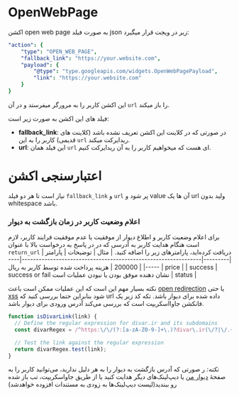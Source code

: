 # OpenWebPage 
اکشن open web page به صورت فیلد json زیر در ویجت قرار میگیرد:
```yaml
"action": {
    "type": "OPEN_WEB_PAGE",
    "fallback_link": "https://your.website.com",
    "payload": {
        "@type": "type.googleapis.com/widgets.OpenWebPagePayload",
        "link": "https://your.website.com"
    }
}
```
این اکشن کاربر را به مرورگر میفرستد و در آن `url` را باز میکند.

فیلد های این اکشن به صورت زیر است:
- **fallback_link**: در صورتی که در کلاینت این اکشن تعریف نشده باشد (کلاینت های قدیمی) کاربر را به این `url` ریدایرکت میکند.
- **url**: این فیلد همان `url` ای هست که میخواهیم کاربر را به آن ریدایرکت کنیم.


# اعتبارسنجی اکشن 

نیاز است تا هر دو فیلد `fallback_link` و `url` پر شود و value آن ها یک url ولید بدون whitespace باشد.

### اعلام وضعیت کاربر در زمان بازگشت به دیوار
برای اعلام وضعیت کاربر و اطلاع دیوار از موفقیت یا عدم موفقیت فرایند کاربر، لازم است هنگام هدایت کاربر به آدرسی که در در پاسخ به درخواست بالا با عنوان `return_url` دریافت کرده‌اید، پارامترهای زیر را اضافه کنید.
| مثال    | توضیحات                                                       | پارامتر |
|---------|---------------------------------------------------------------|---------|
| 200000  | هزینه پرداخت شده توسط کاربر به ریال                           | price   |
| success | success or fail نشان دهنده موفق بودن یا نبودن عملیات است | status  |

نکته بسیار مهم این است که این عملیات ممکن است باعث [open redirection](https://learn.snyk.io/lesson/open-redirect/) یا حتی [xss](https://owasp.org/www-community/attacks/xss/)  شود بنابراین حتما بررسی کنید که url داده شده برای دیوار باشد. تکه کد زیر یک فانکشن جاوااسکریپت است که بررسی می‌کند آدرس ورودی برای دیوار باشد.
```js
function isDivarLink(link) {
  // Define the regular expression for divar.ir and its subdomains
  const divarRegex = /^https:\/\/(?:[a-zA-Z0-9-]+\.)?divar\.ir(\/?|\/.+)/;

  // Test the link against the regular expression
  return divarRegex.test(link);
}
```

*نکته:* ر صورتی که آدرس بازگشت به دیوار را به هر دلیل ندارید، می‌توانید کاربر را به صفحهٔ [دیوار من](https://divar.ir/my-divar/my-posts) یا دیپ‌لینک‌های دیگر هدایت کنید یا از طریق جاواسکریپت، تب باز شده رو ببندید(لیست دیپ‌لینک‌ها به زودی به مستندات افزوده خواهدشد)